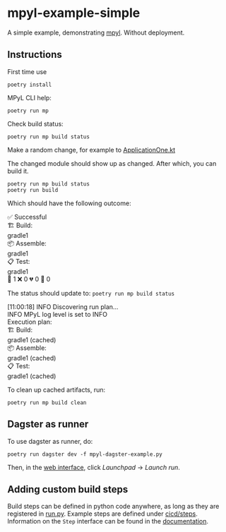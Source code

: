 # mpyl-example-simple
A simple example, demonstrating [mpyl](https://github.com/Vandebron/mpyl/). Without deployment.

## Instructions

First time use
```shell
poetry install
```

MPyL CLI help:
```shell
poetry run mp
```

Check build status:
```shell
poetry run mp build status
````
Make a random change, for example to [ApplicationOne.kt](com/example/multimodule/service/ApplicationOne.kt)

The changed module should show up as changed. After which, you can build it. 
```shell
poetry run mp build status
poetry run build
```
Which should have the following outcome:

✅ Successful                                                                                                                                                                                                
🏗️ Build:                                                                                                                                                                                                     
gradle1                                                                                                                                                                                                      
📦 Assemble:                                                                                                                                                                                                 
gradle1                                                                                                                                                                                                      
📋 Test:                                                                                                                                                                                                     
gradle1                                                                                                                                                                                                      
🧪 1 ❌ 0 💔 0 🙈 0


The status should update to:
```poetry run mp build status```

[11:00:18] INFO     Discovering run plan...                                                                                                                     
           INFO     MPyL log level is set to INFO                                                                                                               
Execution plan:                                                                                                                                                 
🏗️ Build:                                                                                                                                                        
gradle1 (cached)                                                                                                                                                
📦 Assemble:                                                                                                                                                    
gradle1 (cached)                                                                                                                                                
📋 Test:                                                                                                                                                        
gradle1 (cached) 

To clean up cached artifacts, run:

```shell
poetry run mp build clean
```

## Dagster as runner
To use dagster as runner, do:
```shell
poetry run dagster dev -f mpyl-dagster-example.py
```
Then, in the [web interface](http://127.0.0.1:3000/), click _Launchpad_ -> _Launch run_.

## Adding custom build steps
Build steps can be defined in python code anywhere, as long as they are registered in [run.py](cicd/run.py).
Example steps are defined under [cicd/steps](cicd/steps). Information on the `Step` interface can be found in the 
[documentation](https://vandebron.github.io/mpyl/mpyl/steps.html).
